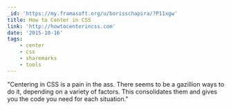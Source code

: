 ```yaml
---
_id: 'https://my.framasoft.org/u/borisschapira/?P11xgw'
title: How to Center in CSS
link: 'http://howtocenterincss.com'
date: '2015-10-16'
tags:
    - center
    - css
    - sharemarks
    - tools
---
```


<div class="markdown"><p>&quot;Centering in CSS is a pain in the ass. There seems to be a gazillion ways to do it, depending on a variety of factors. This consolidates them and gives you the code you need for each situation.&quot;
</p></div>
